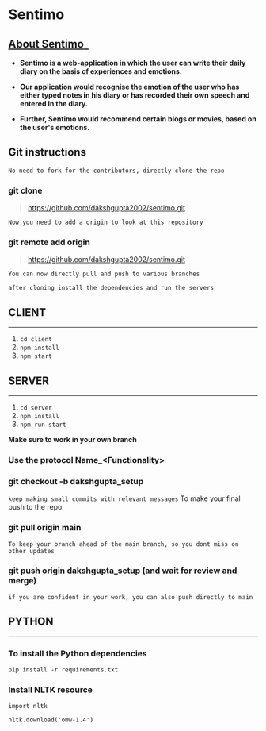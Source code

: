 # Sentimo

## <ins>**About Sentimo** &nbsp;</ins>
- **Sentimo is a web-application in which the user can write their daily diary on the basis of experiences and emotions.**

- **Our application would recognise the emotion of the user who has either typed notes in his diary or has recorded their own speech and entered in the diary.** 

- **Further, Sentimo would recommend certain blogs or movies, based on the user's emotions.**

## Git instructions
`No need to fork for the contributors, directly clone the repo`
### git clone 
> https://github.com/dakshgupta2002/sentimo.git

`Now you need to add a origin to look at this repository`
### git remote add origin 
> https://github.com/dakshgupta2002/sentimo.git

`You can now directly pull and push to various branches`  

`after cloning install the dependencies and run the servers`

## CLIENT 
___
1)  `cd client`   
2)  `npm install`   
3)  `npm start`  

## SERVER 
___
1) `cd server`  
2) `npm install`   
3) `npm run start` 

**Make sure to work in your own branch**

### Use the protocol **Name_\<Functionality\>**
### git checkout -b dakshgupta_setup  

`keep making small commits with relevant messages`
 To make your final push to the repo:
### git pull origin main 
  `To keep your branch ahead of the main branch, so you dont miss on other updates`

### git push origin dakshgupta_setup (and wait for review and merge)
`if you are confident in your work, you can also push directly to main`
 
 ## PYTHON
 ___
 ### To install the Python dependencies 
 `pip install -r requirements.txt`
 
 ### Install NLTK resource
 `import nltk`

 `nltk.download('omw-1.4')`